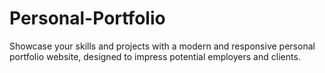 # Personal-Portfolio
Showcase your skills and projects with a modern and responsive personal portfolio website, designed to impress potential employers and clients.
